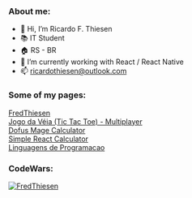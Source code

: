 ### About me:

- 👋 Hi, I’m Ricardo F. Thiesen
- 📚 IT Student
- 🏠 RS - BR
- 🌱 I’m currently working with React / React Native
- 📫 ricardothiesen@outlook.com

### Some of my pages:

[FredThiesen](https://fredthiesen.github.io)<br />
[Jogo da Véia (Tic Tac Toe) - Multiplayer](https://jogo-da-veia-client.herokuapp.com)<br />
[Dofus Mage Calculator](https://fredthiesen.github.io/dofus-mage-calculator)<br />
[Simple React Calculator](https://fredthiesen.github.io/Simple-React-Calculator)<br />
[Linguagens de Programacao](https://fredthiesen.github.io/linguagens-de-programacao)<br />

### CodeWars:

[![FredThiesen](https://www.codewars.com/users/FredThiesen/badges/large)](https://www.codewars.com/users/FredThiesen)
